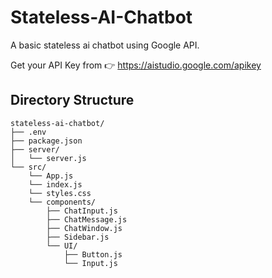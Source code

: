 # Stateless-AI-Chatbot
A basic stateless ai chatbot using Google API.

Get your API Key from 👉 https://aistudio.google.com/apikey

## Directory Structure

```
stateless-ai-chatbot/
├── .env
├── package.json
├── server/
│   └── server.js
└── src/
    └── App.js
    └── index.js
    └── styles.css
    └── components/
        ├── ChatInput.js
        ├── ChatMessage.js
        ├── ChatWindow.js
        ├── Sidebar.js
        └── UI/
            ├── Button.js
            └── Input.js
```
